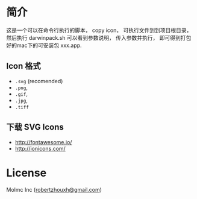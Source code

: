 # 简介

这是一个可以在命令行执行的脚本， copy icon， 可执行文件到到项目根目录， 然后执行 darwinpack.sh 
可以看到参数说明， 传入参数并执行， 即可得到打包好的mac下的可安装包 xxx.app.

## Icon 格式

- `.svg` (recomended)
- `.png`,
- `.gif`, 
- `.jpg`, 
- `.tiff`

## 下载 SVG Icons

- http://fontawesome.io/
- http://ionicons.com/

# License

Molmc Inc (robertzhouxh@gmail.com)

